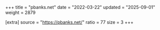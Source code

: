 +++
title = "pbanks.net"
date = "2022-03-22"
updated = "2025-09-01"
weight = 2879

[extra]
source = "https://pbanks.net/"
ratio = 77
size = 3
+++
